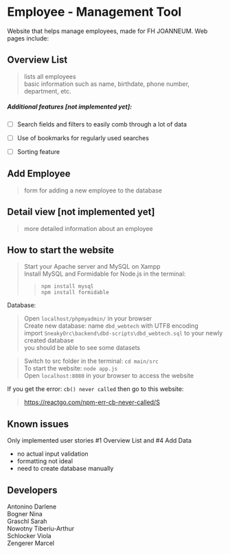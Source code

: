 # Employee - Management Tool

Website that helps manage employees, made for FH JOANNEUM. Web pages include:

## Overview List
> lists all employees<br>
> basic information such as name, birthdate, phone number, department, etc.<br>

##### Additional features [not implemented yet]:

- [ ] Search fields and filters to easily comb through a lot of data<br>
- [ ] Use of bookmarks for regularly used searches<br>
- [ ] Sorting feature


## Add Employee
> form for adding a new employee to the database

## Detail view [not implemented yet]
> more detailed information about an employee

## How to start the website
> Start your Apache server and MySQL on Xampp<br>
> Install MySQL and Formidable for Node.js in the terminal:<br>
>> `npm install mysql`<br>
>> `npm install formidable`<br>

Database:
> Open `localhost/phpmyadmin/` in your browser<br>
> Create new database: name `dbd_webtech` with UTF8 encoding<br>
> import `SneakyOrc\backend\dbd-scripts\dbd_webtech.sql` to your newly created database<br>
> you should be able to see some datasets

> Switch to src folder in the terminal: `cd main/src`<br>
> To start the website: `node app.js`<br>
> Open `localhost:8080` in your browser to access the website<br>

If you get the error: `cb() never called` then go to this website:
>https://reactgo.com/npm-err-cb-never-called/S


## Known issues
Only implemented user stories #1 Overview List and #4 Add Data
- no actual input validation
- formatting not ideal
- need to create database manually


## Developers
 Antonino Darlene<br>
 Bogner Nina<br>
 Graschl Sarah<br>
 Nowotny Tiberiu-Arthur<br>
 Schlocker Viola<br>
 Zengerer Marcel
